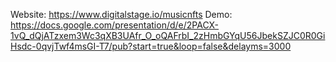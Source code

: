 Website: https://www.digitalstage.io/musicnfts
Demo: https://docs.google.com/presentation/d/e/2PACX-1vQ_dQjATzxem3Wc3qXB3UAfr_O_oQAFrbI_2zHmbGYqU56JbekSZJC0R0GiHsdc-0qvjTwf4msGI-T7/pub?start=true&loop=false&delayms=3000